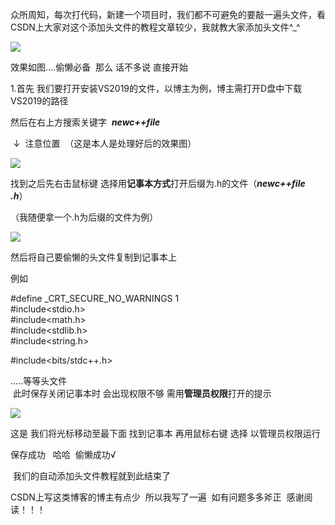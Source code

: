 众所周知，每次打代码，新建一个项目时，我们都不可避免的要敲一遍头文件，看CSDN上大家对这个添加头文件的教程文章较少，我就教大家添加头文件^\_^

![](https://img-blog.csdnimg.cn/7b741a5f6fdc48f4a7983ae227577bcb.png?x-oss-process=image/watermark,type_ZHJvaWRzYW5zZmFsbGJhY2s,shadow_50,text_Q1NETiBAU3VkYVBYREJE,size_20,color_FFFFFF,t_70,g_se,x_16)

效果如图....偷懒必备  那么 话不多说 直接开始

1.首先 我们要打开安装VS2019的文件，以博主为例，博主需打开D盘中下载VS2019的路径

然后在右上方搜索关键字  _**newc++file**_   

 ↓  注意位置  （这是本人是处理好后的效果图）

![](https://img-blog.csdnimg.cn/2a71da690fe547b89ef1a0c224a0675b.png?x-oss-process=image/watermark,type_ZHJvaWRzYW5zZmFsbGJhY2s,shadow_50,text_Q1NETiBAU3VkYVBYREJE,size_20,color_FFFFFF,t_70,g_se,x_16)

找到之后先右击鼠标键 选择用**记事本方式**打开后缀为.h的文件（_**newc++file  .h**_）

（我随便拿一个.h为后缀的文件为例） 

![](https://img-blog.csdnimg.cn/815954b4f70e4551a54259663ad2d64c.png?x-oss-process=image/watermark,type_ZHJvaWRzYW5zZmFsbGJhY2s,shadow_50,text_Q1NETiBAU3VkYVBYREJE,size_20,color_FFFFFF,t_70,g_se,x_16)

然后将自己要偷懒的头文件复制到记事本上

例如

#define \_CRT\_SECURE\_NO\_WARNINGS 1  
#include<stdio.h>  
#include<math.h>  
#include<stdlib.h>  
#include<string.h>

#include<bits/stdc++.h>

.....等等头文件  
 此时保存关闭记事本时 会出现权限不够 需用**管理员权限**打开的提示

![](https://img-blog.csdnimg.cn/48fb714414884043bf97580fd36a4fb3.png?x-oss-process=image/watermark,type_ZHJvaWRzYW5zZmFsbGJhY2s,shadow_50,text_Q1NETiBAU3VkYVBYREJE,size_11,color_FFFFFF,t_70,g_se,x_16)

这是 我们将光标移动至最下面 找到记事本 再用鼠标右键 选择 以管理员权限运行

保存成功   哈哈  偷懒成功√

 我们的自动添加头文件教程就到此结束了

CSDN上写这类博客的博主有点少  所以我写了一遍  如有问题多多斧正  感谢阅读！！！